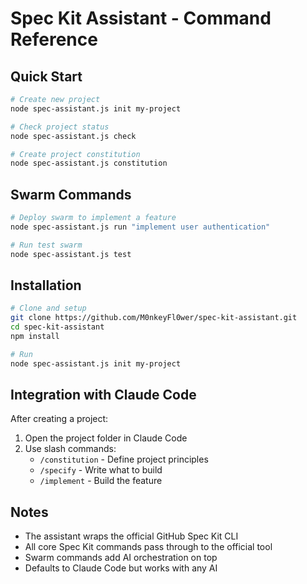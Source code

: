 # Spec Kit Assistant - Command Reference

## Quick Start

```bash
# Create new project
node spec-assistant.js init my-project

# Check project status
node spec-assistant.js check

# Create project constitution
node spec-assistant.js constitution
```

## Swarm Commands

```bash
# Deploy swarm to implement a feature
node spec-assistant.js run "implement user authentication"

# Run test swarm
node spec-assistant.js test
```

## Installation

```bash
# Clone and setup
git clone https://github.com/M0nkeyFl0wer/spec-kit-assistant.git
cd spec-kit-assistant
npm install

# Run
node spec-assistant.js init my-project
```

## Integration with Claude Code

After creating a project:

1. Open the project folder in Claude Code
2. Use slash commands:
   - `/constitution` - Define project principles
   - `/specify` - Write what to build
   - `/implement` - Build the feature

## Notes

- The assistant wraps the official GitHub Spec Kit CLI
- All core Spec Kit commands pass through to the official tool
- Swarm commands add AI orchestration on top
- Defaults to Claude Code but works with any AI
